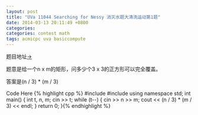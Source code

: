 ```yaml
---
layout: post
title: "UVa 11044 Searching for Nessy 消灭水题大清洗运动第1题"
date: 2014-03-13 20:11:49 +0800
categories:
categories: contest math
tags: acmicpc uva basiccompute
---
```

题目地址<a title="UVs 11044" href="http://uva.onlinejudge.org/index.php?option=com_onlinejudge&Itemid=8&category=99&page=show_problem&problem=1985" target="_blank">-></a>

题意是给一个n x m的矩形，问多少个3 x 3的正方形可以完全覆盖。

答案是(n / 3) * (m / 3)

Code Here
{% highlight cpp %}
#include <iostream>
#include <cstdio>
using namespace std;
int main()
{
    int t, n, m;
    cin >> t;
    while (t--)
    {
        cin >> n >> m;
        cout << (n / 3) * (m / 3) << endl;
    }
    return 0;
}{% endhighlight %}
